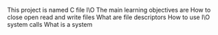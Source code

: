This project is named C file I\O 
The main learning objectives are 
How to close open read and write files
What are file descriptors
How to use I\O system calls
What is a system
